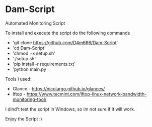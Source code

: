 # Dam-Script
Automated Monitoring Script

To install and execute the script do the following commands 

  - 'git clone https://github.com/D4m666/Dam-Script'
  - 'cd Dam-Script'
  - 'chmod +x setup.sh'
  - './setup.sh'
  - 'pip install -r requirements.txt'
  - 'python main.py


Tools i used:
  - Glance - https://nicolargo.github.io/glances/ 
  - Iftop - https://www.tecmint.com/iftop-linux-network-bandwidth-monitoring-tool/

I dind't test the script in Windows, so im not sure if it will work.

Enjoy the Script :)
